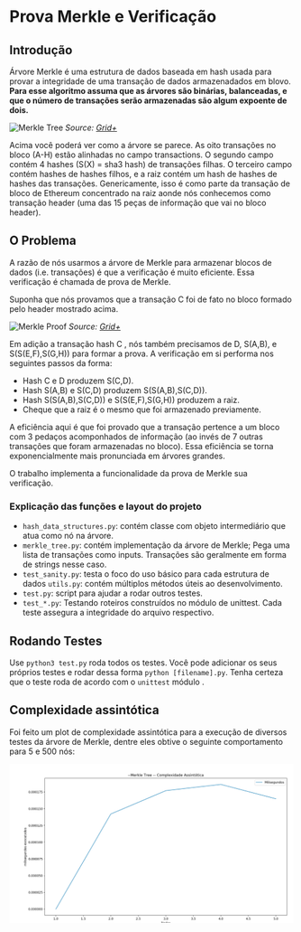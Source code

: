 # Prova Merkle e Verificação

## Introdução

Árvore Merkle é uma estrutura de dados baseada em hash usada para provar a integridade de uma transação de dados armazenadados em blovo. **Para esse algoritmo assuma que as árvores são binárias, balanceadas, e que o número de transações serão armazenadas são algum expoente de dois.**

![Merkle Tree](img/merkle_tree.jpeg "Merkle Tree")
_Source: [Grid+](https://blog.gridplus.io/efficiently-bridging-evm-blockchains-8421504e9ced)_

Acima você poderá ver como a árvore se parece. As oito transações no bloco (A-H) estão alinhadas no campo transactions. O segundo campo contém 4 hashes (S(X) = sha3 hash) de transações filhas. O terceiro campo contém hashes de hashes filhos, e a raiz contém um hash de hashes de hashes das transações. Genericamente, isso é como parte da transação de bloco de Ethereum concentrado na raiz aonde nós conhecemos como transação header (uma das 15 peças de informação que vai no bloco header).

## O Problema

A razão de nós usarmos a árvore de Merkle para armazenar blocos de dados (i.e. transações) é que a verificação é muito eficiente. Essa verificação é chamada de prova de Merkle.

Suponha que nós provamos que a transação C foi de fato no bloco formado pelo header mostrado acima.

![Merkle Proof](img/merkle_proof.jpeg "Merkle Proof")
_Source: [Grid+](https://blog.gridplus.io/efficiently-bridging-evm-blockchains-8421504e9ced)_

Em adição a transação hash C , nós também precisamos de  D, S(A,B), e S(S(E,F),S(G,H)) para formar a prova. A verificação em si performa nos seguintes passos da forma:

* Hash C e D produzem S(C,D).
* Hash S(A,B) e S(C,D) produzem S(S(A,B),S(C,D)).
* Hash S(S(A,B),S(C,D)) e S(S(E,F),S(G,H)) produzem a raiz.
* Cheque que a raiz é o mesmo que foi armazenado previamente.

A eficiência aqui é que foi provado que a transação pertence a um bloco com 3 pedaços acomponhados de informação (ao invés de 7 outras transações que foram armazenadas no bloco). Essa eficiência se torna exponencialmente mais pronunciada em árvores grandes.

O trabalho implementa a funcionalidade da prova de Merkle sua verificação.

### Explicação das funções e layout do projeto


* `hash_data_structures.py`: contém classe com objeto intermediário que atua como nó na árvore.
* `merkle_tree.py`: contém implementação da árvore de Merkle; Pega uma lista de transações como inputs. Transações são geralmente em forma de strings nesse caso.
* `test_sanity.py`: testa o foco do uso básico para cada estrutura de dados
 `utils.py`: contém múltiplos métodos úteis ao desenvolvimento.
* `test.py`: script para ajudar a rodar outros testes.
* `test_*.py`: Testando roteiros construídos no módulo de unittest. Cada teste assegura a integridade do arquivo respectivo.


## Rodando Testes

Use `python3 test.py` roda todos os testes. Você pode adicionar os seus próprios testes e rodar dessa forma `python [filename].py`. Tenha certeza que o teste roda de acordo com o  `unittest` módulo .

## Complexidade assintótica

Foi feito um plot de complexidade assintótica para a execução de diversos testes da árvore de Merkle, dentre eles obtive o seguinte comportamento para 5 e 500 nós:


![Complexidade Assintóticas](img/complexidade5nodes.png "Complexidade")



